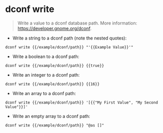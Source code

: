 # dconf write

> Write a value to a dconf database path.
> More information: <https://developer.gnome.org/dconf>.

- Write a string to a dconf path (note the nested quotes):

`dconf write {{/example/dconf/path}} "'{{Example Value}}'"`

- Write a boolean to a dconf path:

`dconf write {{/example/dconf/path}} {{true}}`

- Write an integer to a dconf path:

`dconf write {{/example/dconf/path}} {{16}}`

- Write an array to a dconf path:

`dconf write {{/example/dconf/path}} '[{{"My First Value", "My Second Value"}}]'`

- Write an empty array to a dconf path:

`dconf write {{/example/dconf/path}} "@as []"`

